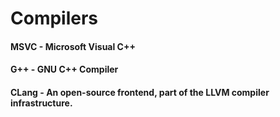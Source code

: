 # Compilers

#### MSVC - Microsoft Visual C++

#### G++ - GNU C++ Compiler

#### CLang - An open-source frontend, part of the LLVM compiler infrastructure.



